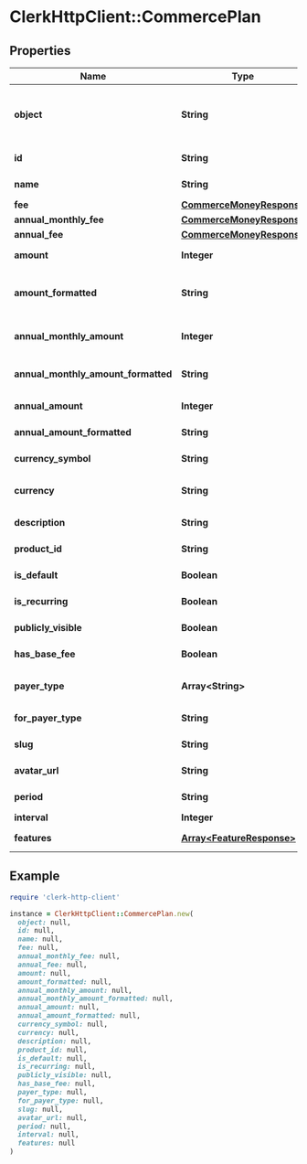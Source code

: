 # ClerkHttpClient::CommercePlan

## Properties

| Name | Type | Description | Notes |
| ---- | ---- | ----------- | ----- |
| **object** | **String** | String representing the object&#39;s type. Objects of the same type share the same value. |  |
| **id** | **String** | Unique identifier for the commerce plan. |  |
| **name** | **String** | The name of the commerce plan. |  |
| **fee** | [**CommerceMoneyResponse**](CommerceMoneyResponse.md) |  |  |
| **annual_monthly_fee** | [**CommerceMoneyResponse**](CommerceMoneyResponse.md) |  |  |
| **annual_fee** | [**CommerceMoneyResponse**](CommerceMoneyResponse.md) |  |  |
| **amount** | **Integer** | The amount in cents for the plan. |  |
| **amount_formatted** | **String** | The formatted amount as a string (e.g., \&quot;$49.99\&quot;). |  |
| **annual_monthly_amount** | **Integer** | The monthly amount in cents when billed annually. |  |
| **annual_monthly_amount_formatted** | **String** | The formatted annual monthly amount as a string. |  |
| **annual_amount** | **Integer** | The total annual amount in cents. |  |
| **annual_amount_formatted** | **String** | The formatted annual amount as a string. |  |
| **currency_symbol** | **String** | The currency symbol (e.g., \&quot;$\&quot;). |  |
| **currency** | **String** | The currency code (e.g., \&quot;USD\&quot;). |  |
| **description** | **String** | The description of the commerce plan. |  |
| **product_id** | **String** | The ID of the product this plan belongs to. |  |
| **is_default** | **Boolean** | Whether this is the default plan. |  |
| **is_recurring** | **Boolean** | Whether this is a recurring plan. |  |
| **publicly_visible** | **Boolean** | Whether this plan is publicly visible. |  |
| **has_base_fee** | **Boolean** | Whether this plan has a base fee. |  |
| **payer_type** | **Array&lt;String&gt;** | The types of payers that can use this plan. |  |
| **for_payer_type** | **String** | The payer type this plan is designed for. |  |
| **slug** | **String** | The URL-friendly slug for the plan. |  |
| **avatar_url** | **String** | The URL of the plan&#39;s avatar image. |  |
| **period** | **String** | The billing period for the plan. | [optional] |
| **interval** | **Integer** | The billing interval. | [optional] |
| **features** | [**Array&lt;FeatureResponse&gt;**](FeatureResponse.md) | The features included in this plan. |  |

## Example

```ruby
require 'clerk-http-client'

instance = ClerkHttpClient::CommercePlan.new(
  object: null,
  id: null,
  name: null,
  fee: null,
  annual_monthly_fee: null,
  annual_fee: null,
  amount: null,
  amount_formatted: null,
  annual_monthly_amount: null,
  annual_monthly_amount_formatted: null,
  annual_amount: null,
  annual_amount_formatted: null,
  currency_symbol: null,
  currency: null,
  description: null,
  product_id: null,
  is_default: null,
  is_recurring: null,
  publicly_visible: null,
  has_base_fee: null,
  payer_type: null,
  for_payer_type: null,
  slug: null,
  avatar_url: null,
  period: null,
  interval: null,
  features: null
)
```

